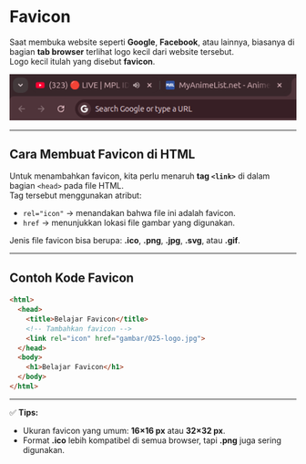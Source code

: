 # Favicon

Saat membuka website seperti **Google**, **Facebook**, atau lainnya, biasanya di bagian **tab browser** terlihat logo kecil dari website tersebut.  
Logo kecil itulah yang disebut **favicon**.

<img src="gambar/025-favicon.png">

---

## Cara Membuat Favicon di HTML

Untuk menambahkan favicon, kita perlu menaruh **tag `<link>`** di dalam bagian `<head>` pada file HTML.  
Tag tersebut menggunakan atribut:

- `rel="icon"` → menandakan bahwa file ini adalah favicon.  
- `href` → menunjukkan lokasi file gambar yang digunakan.  

Jenis file favicon bisa berupa: **.ico**, **.png**, **.jpg**, **.svg**, atau **.gif**.

---

## Contoh Kode Favicon

```html
<html>
  <head>
    <title>Belajar Favicon</title>
    <!-- Tambahkan favicon -->
    <link rel="icon" href="gambar/025-logo.jpg">
  </head>
  <body>
    <h1>Belajar Favicon</h1>
  </body>
</html>
````

---

✅ **Tips:**

* Ukuran favicon yang umum: **16×16 px** atau **32×32 px**.
* Format **.ico** lebih kompatibel di semua browser, tapi **.png** juga sering digunakan.